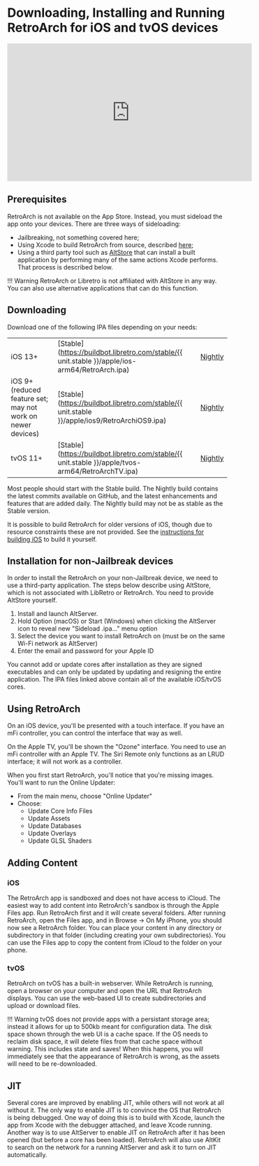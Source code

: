 # Downloading, Installing and Running RetroArch for iOS and tvOS devices

<iframe width="560" height="315" src="https://www.youtube-nocookie.com/embed/QMCXXabUR5k" frameborder="0" allow="accelerometer; autoplay; clipboard-write; encrypted-media; gyroscope; picture-in-picture" allowfullscreen></iframe>

## Prerequisites

RetroArch is not available on the App Store. Instead, you must sideload the app onto your devices. There are three ways of sideloading:

* Jailbreaking, not something covered here;
* Using Xcode to build RetroArch from source, described [here](../development/retroarch/compilation/ios.md);
* Using a third party tool such as [AltStore](https://altstore.io/) that can install a built application by performing many of the same actions Xcode performs. That process is described below.

!!! Warning
    RetroArch or Libretro is not affiliated with AltStore in any way. You can also use alternative applications that can do this function.

## Downloading

Download one of the following IPA files depending on your needs:

| | | |
---|---|---
| iOS 13+ | [Stable](https://buildbot.libretro.com/stable/{{ unit.stable }}/apple/ios-arm64/RetroArch.ipa) | [Nightly](https://buildbot.libretro.com/nightly/apple/ios-arm64/RetroArch.ipa) |
| iOS 9+ (reduced feature set; may not work on newer devices) | [Stable](https://buildbot.libretro.com/stable/{{ unit.stable }}/apple/ios9/RetroArchiOS9.ipa) | [Nightly](https://buildbot.libretro.com/nightly/apple/ios9/RetroArchiOS9.ipa) |
| tvOS 11+ | [Stable](https://buildbot.libretro.com/stable/{{ unit.stable }}/apple/tvos-arm64/RetroArchTV.ipa) | [Nightly](https://buildbot.libretro.com/nightly/apple/tvos-arm64/RetroArchTV.ipa) |

Most people should start with the Stable build. The Nightly build contains the latest commits available on GitHub, and the latest enhancements and features that are added daily. The Nightly build may not be as stable as the Stable version.

It is possible to build RetroArch for older versions of iOS, though due to resource constraints these are not provided. See the [instructions for building iOS](/development/retroarch/compilation/ios/) to build it yourself.

## Installation for non-Jailbreak devices

In order to install the RetroArch on your non-Jailbreak device, we need to use a third-party application. The steps below describe using AltStore, which is not associated with LibRetro or RetroArch. You need to provide AltStore yourself.

1. Install and launch AltServer.
1. Hold Option (macOS) or Start (Windows) when clicking the AltServer icon to reveal new "Sideload .ipa…" menu option
1. Select the device you want to install RetroArch on (must be on the same Wi-Fi network as AltServer)
1. Enter the email and password for your Apple ID

You cannot add or update cores after installation as they are signed executables and can only be updated by updating and resigning the entire application. The IPA files linked above contain all of the available iOS/tvOS cores.

## Using RetroArch

On an iOS device, you'll be presented with a touch interface. If you have an mFi controller, you can control the interface that way as well.

On the Apple TV, you'll be shown the "Ozone" interface. You need to use an mFi controller with an Apple TV. The Siri Remote only functions as an LRUD interface; it will not work as a controller.

When you first start RetroArch, you'll notice that you're missing images. You'll want to run the Online Updater:

- From the main menu, choose "Online Updater"
- Choose:
  - Update Core Info Files
  - Update Assets
  - Update Databases
  - Update Overlays
  - Update GLSL Shaders

## Adding Content

### iOS

The RetroArch app is sandboxed and does not have access to iCloud. The easiest way to add content into RetroArch's sandbox is through the Apple Files app. Run RetroArch first and it will create several folders. After running RetroArch, open the Files app, and in Browse -> On My iPhone, you should now see a RetroArch folder. You can place your content in any directory or subdirectory in that folder (including creating your own subdirectories). You can use the Files app to copy the content from iCloud to the folder on your phone.

### tvOS

RetroArch on tvOS has a built-in webserver. While RetroArch is running, open a browser on your computer and open the URL that RetroArch displays. You can use the web-based UI to create subdirectories and upload or download files.

!!! Warning
    tvOS does not provide apps with a persistant storage area; instead it allows for up to 500kb meant for configuration data. The disk space shown through the web UI is a cache space. If the OS needs to reclaim disk space, it will delete files from that cache space without warning. This includes state and saves! When this happens, you will immediately see that the appearance of RetroArch is wrong, as the assets will need to be re-downloaded.

## JIT

Several cores are improved by enabling JIT, while others will not work at all without it. The only way to enable JIT is to convince the OS that RetroArch is being debugged. One way of doing this is to build with Xcode, launch the app from Xcode with the debugger attached, and leave Xcode running. Another way is to use AltServer to enable JIT on RetroArch after it has been opened (but before a core has been loaded). RetroArch will also use AltKit to search on the network for a running AltServer and ask it to turn on JIT automatically.
